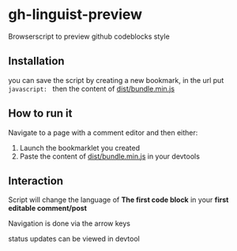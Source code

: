# gh-linguist-preview

Browserscript to preview github codeblocks style

## Installation

you can save the script by creating a new bookmark, in the url put `javascript: ` then the content of [dist/bundle.min.js](https://github.com/Araxeus/gh-linguist-preview/blob/main/dist/bundle.min.js)

## How to run it

Navigate to a page with a comment editor and then either:

1. Launch the bookmarklet you created
2. Paste the content of [dist/bundle.min.js](https://github.com/Araxeus/gh-linguist-preview/blob/main/dist/bundle.min.js) in your devtools

## Interaction

Script will change the language of **The first code block** in your **first editable comment/post**

Navigation is done via the arrow keys

status updates can be viewed in devtool
